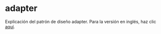 # adapter
Explicación del patrón de diseño adapter.
Para la versión en inglés, haz clic [aquí](README.md).

